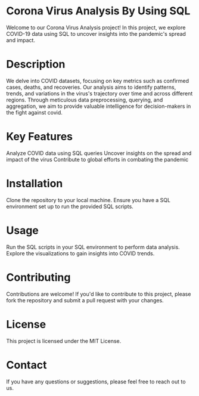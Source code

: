 # Corona Virus Analysis By Using SQL
Welcome to our Corona Virus Analysis project! In this project, we explore COVID-19 data using SQL to uncover insights into the pandemic's spread and impact.

# Description
We delve into COVID datasets, focusing on key metrics such as confirmed cases, deaths, and recoveries. Our analysis aims to identify patterns, trends, and variations in the virus's trajectory over time and across different regions. Through meticulous data preprocessing, querying, and aggregation, we aim to provide valuable intelligence for decision-makers in the fight against covid.

# Key Features
Analyze COVID  data using SQL queries
Uncover insights on the spread and impact of the virus
Contribute to global efforts in combating the pandemic

# Installation
Clone the repository to your local machine.
Ensure you have a SQL environment set up to run the provided SQL scripts.

# Usage
Run the SQL scripts in your SQL environment to perform data analysis.
Explore the visualizations to gain insights into COVID trends.

# Contributing
Contributions are welcome! If you'd like to contribute to this project, please fork the repository and submit a pull request with your changes.

# License
This project is licensed under the MIT License.

# Contact
If you have any questions or suggestions, please feel free to reach out to us.

